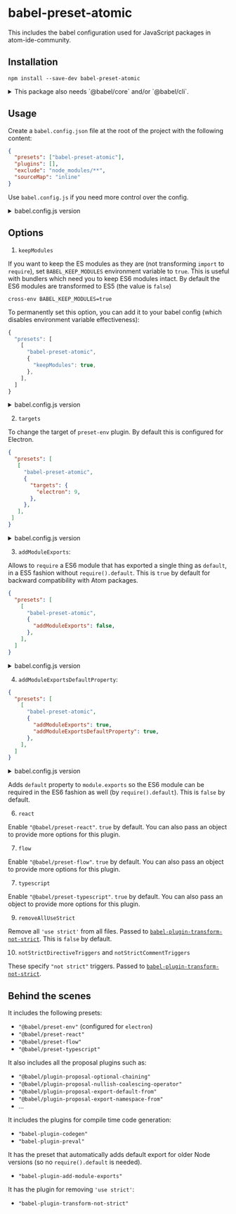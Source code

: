 # babel-preset-atomic

This includes the babel configuration used for JavaScript packages in atom-ide-community.

## Installation

```
npm install --save-dev babel-preset-atomic
```

<details>
<summary> This package also needs `@babel/core` and/or `@babel/cli`. </summary>

Either add the following to your `.npmrc` if using `pnpm` to hoist the prettier bundled with the config

```
public-hoist-pattern[]=*
```

Or install these yourself in your `devDependencies`.

```
pnpm install -save-dev "@babel/core"
pnpm install -save-dev "@babel/cli"
```

If using `npm`, the prettier dependency is hoisted automatically.

</details>

## Usage

Create a `babel.config.json` file at the root of the project with the following content:

```json
{
  "presets": ["babel-preset-atomic"],
  "plugins": [],
  "exclude": "node_modules/**",
  "sourceMap": "inline"
}
```

Use `babel.config.js` if you need more control over the config.

<details>
<summary>babel.config.js version</summary>

```js
let presets = ["babel-preset-atomic"]

let plugins = []

module.exports = {
  presets: presets,
  plugins: plugins,
  exclude: "node_modules/**",
  sourceMap: "inline",
}
```

</details>


## Options

1. `keepModules`

If you want to keep the ES modules as they are (not transforming `import` to `require`), set `BABEL_KEEP_MODULES` environment variable to `true`. This is useful with bundlers which need you to keep ES6 modules intact. By default the ES6 modules are transformed to ES5 (the value is `false`)

```
cross-env BABEL_KEEP_MODULES=true
```

To permanently set this option, you can add it to your babel config (which disables environment variable effectiveness):

```js
{
  "presets": [
    [
      "babel-preset-atomic",
      {
        "keepModules": true,
      },
    ],
  ]
}
```

<details>
<summary>babel.config.js version</summary>

```js
let presets = [
  [
    "babel-preset-atomic",
    {
      keepModules: true,
    },
  ],
]
```

</details>


2. `targets`

To change the target of `preset-env` plugin. By default this is configured for Electron.

```json
{
  "presets": [
   [
     "babel-preset-atomic",
     {
       "targets": {
         "electron": 9,
       },
     },
   ],
 ]
}
```

<details>
<summary>babel.config.js version</summary>

```js
let presets = [
  [
    "babel-preset-atomic",
    {
      targets: {
        electron: 9,
      },
    },
  ],
]
```

</details>

3. `addModuleExports`:

Allows to `require` a ES6 module that has exported a single thing as `default`, in a ES5 fashion without `require().default`. This is `true` by default for backward compatibility with Atom packages.

```json
{
  "presets": [
    [
      "babel-preset-atomic",
      {
        "addModuleExports": false,
      },
    ],
  ]
}
```

<details>
<summary>babel.config.js version</summary>

```js
let presets = [
  [
    "babel-preset-atomic",
    {
      addModuleExports: false,
    },
  ],
]
```

</details>

4. `addModuleExportsDefaultProperty`:

```json
{
  "presets": [
    [
      "babel-preset-atomic",
      {
        "addModuleExports": true,
        "addModuleExportsDefaultProperty": true,
      },
    ],
  ]
}
```

<details>
<summary>babel.config.js version</summary>

```js
let presets = [
  [
    "babel-preset-atomic",
    {
      addModuleExports: true,
      addModuleExportsDefaultProperty: true,
    },
  ],
]
```

</details>

Adds `default` property to `module.exports` so the ES6 module can be required in the ES6 fashion as well (by `require().default`). This is `false` by default.

6. `react`

Enable `"@babel/preset-react"`. `true` by default. You can also pass an object to provide more options for this plugin.

7. `flow`

Enable `"@babel/preset-flow"`. `true` by default. You can also pass an object to provide more options for this plugin.

7. `typescript`

Enable `"@babel/preset-typescript"`. `true` by default. You can also pass an object to provide more options for this plugin.

9. `removeAllUseStrict`

Remove all `'use strict'` from all files. Passed to [`babel-plugin-transform-not-strict`](https://github.com/atom-ide-community/babel-plugin-transform-not-strict#usage-remove-all). This is `false` by default.

10. `notStrictDirectiveTriggers` and `notStrictCommentTriggers`

These specify `"not strict"` triggers. Passed to [`babel-plugin-transform-not-strict`](https://github.com/atom-ide-community/babel-plugin-transform-not-strict#usage-extra-directive-or-comment-triggers).

## Behind the scenes

It includes the following presets:

- `"@babel/preset-env"` (configured for `electron`)
- `"@babel/preset-react"`
- `"@babel/preset-flow"`
- `"@babel/preset-typescript"`

It also includes all the proposal plugins such as:

- `"@babel/plugin-proposal-optional-chaining"`
- `"@babel/plugin-proposal-nullish-coalescing-operator"`
- `"@babel/plugin-proposal-export-default-from"`
- `"@babel/plugin-proposal-export-namespace-from"`
- ...

It includes the plugins for compile time code generation:

- `"babel-plugin-codegen"`
- `"babel-plugin-preval"`

It has the preset that automatically adds default export for older Node versions (so no `require().default` is needed).

- `"babel-plugin-add-module-exports"`

It has the plugin for removing `'use strict'`:

- `"babel-plugin-transform-not-strict"`
